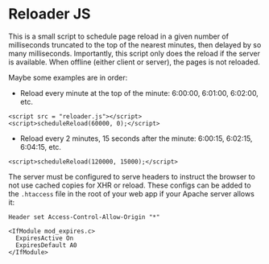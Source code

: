 # Reloader JS

This is a small script to schedule page reload in a given number of milliseconds
truncated to the top of the nearest minutes, then delayed by so many milliseconds.
Importantly, this script only does the reload if the server is available. When 
offline (either client or server), the pages is not reloaded.

Maybe some examples are in order:

- Reload every minute at the top of the minute: 6:00:00, 6:01:00, 6:02:00, etc.
```
<script src = "reloader.js"></script>
<script>scheduleReload(60000, 0);</script> 
```

- Reload every 2 minutes, 15 seconds after the minute: 6:00:15, 6:02:15, 6:04:15, etc.
```
<script>scheduleReload(120000, 15000);</script> 
```

The server must be configured to serve headers to instruct the browser to not 
use cached copies for XHR or reload. These configs can be added to the 
`.htaccess` file in the root of your web app if your Apache server allows it:
```
Header set Access-Control-Allow-Origin "*"

<IfModule mod_expires.c>
  ExpiresActive On
  ExpiresDefault A0
</IfModule>
```
